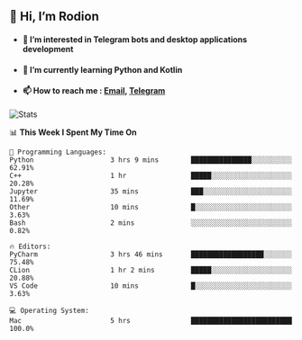 ## 👋 Hi, I’m Rodion
- #### 👀 I’m interested in Telegram bots and desktop applications development
- #### 🌱 I’m currently learning Python and Kotlin
- #### 📫 How to reach me : [Email](mailto:me@lavn.ml), [Telegram](https://t.me/fast_geek)

![Stats](https://github-readme-stats.vercel.app/api?username=rodion-gudz&show_icons=true&theme=github_dark&hide_border=true&hide=issues&count_private=true&layout=compact)


<!--START_SECTION:waka-->
📊 **This Week I Spent My Time On** 

```text
💬 Programming Languages: 
Python                   3 hrs 9 mins        ███████████████░░░░░░░░░░   62.91% 
C++                      1 hr                █████░░░░░░░░░░░░░░░░░░░░   20.28% 
Jupyter                  35 mins             ███░░░░░░░░░░░░░░░░░░░░░░   11.69% 
Other                    10 mins             █░░░░░░░░░░░░░░░░░░░░░░░░   3.63% 
Bash                     2 mins              ░░░░░░░░░░░░░░░░░░░░░░░░░   0.82%

🔥 Editors: 
PyCharm                  3 hrs 46 mins       ██████████████████░░░░░░░   75.48% 
CLion                    1 hr 2 mins         █████░░░░░░░░░░░░░░░░░░░░   20.88% 
VS Code                  10 mins             █░░░░░░░░░░░░░░░░░░░░░░░░   3.63%

💻 Operating System: 
Mac                      5 hrs               █████████████████████████   100.0%

```


<!--END_SECTION:waka-->
